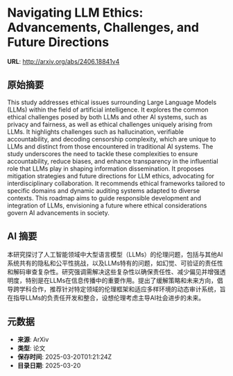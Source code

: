 # Navigating LLM Ethics: Advancements, Challenges, and Future Directions

**URL**: http://arxiv.org/abs/2406.18841v4

## 原始摘要

This study addresses ethical issues surrounding Large Language Models (LLMs)
within the field of artificial intelligence. It explores the common ethical
challenges posed by both LLMs and other AI systems, such as privacy and
fairness, as well as ethical challenges uniquely arising from LLMs. It
highlights challenges such as hallucination, verifiable accountability, and
decoding censorship complexity, which are unique to LLMs and distinct from
those encountered in traditional AI systems. The study underscores the need to
tackle these complexities to ensure accountability, reduce biases, and enhance
transparency in the influential role that LLMs play in shaping information
dissemination. It proposes mitigation strategies and future directions for LLM
ethics, advocating for interdisciplinary collaboration. It recommends ethical
frameworks tailored to specific domains and dynamic auditing systems adapted to
diverse contexts. This roadmap aims to guide responsible development and
integration of LLMs, envisioning a future where ethical considerations govern
AI advancements in society.


## AI 摘要

本研究探讨了人工智能领域中大型语言模型（LLMs）的伦理问题，包括与其他AI系统共有的隐私和公平性挑战，以及LLMs特有的问题，如幻觉、可验证的责任性和解码审查复杂性。研究强调需解决这些复杂性以确保责任性、减少偏见并增强透明度，特别是在LLMs在信息传播中的重要作用。提出了缓解策略和未来方向，倡导跨学科合作，推荐针对特定领域的伦理框架和适应多样环境的动态审计系统，旨在指导LLMs的负责任开发和整合，设想伦理考虑主导AI社会进步的未来。

## 元数据

- **来源**: ArXiv
- **类型**: 论文
- **保存时间**: 2025-03-20T01:21:24Z
- **目录日期**: 2025-03-20
